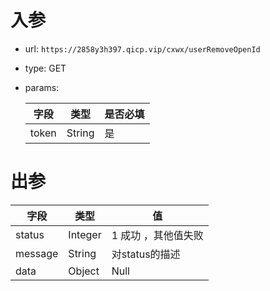 # 入参

* url: ```https://2858y3h397.qicp.vip/cxwx/userRemoveOpenId```

* type: GET

* params:

  | 字段  | 类型   | 是否必填 |
  | ----- | ------ | -------- |
  | token | String | 是       |

  

# 出参

| 字段    | 类型    | 值                  |
| ------- | ------- | ------------------- |
| status  | Integer | 1 成功 ，其他值失败 |
| message | String  | 对status的描述      |
| data    | Object  | Null                |

